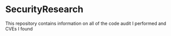 # SecurityResearch
This repository contains information on all of the code audit I performed and CVEs I found
